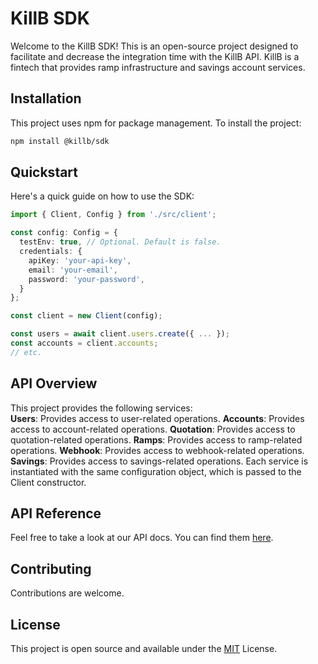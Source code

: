 # KillB SDK

Welcome to the KillB SDK! This is an open-source project designed to facilitate and decrease the integration time with the KillB API. KillB is a fintech that provides ramp infrastructure and savings account services.

## Installation

This project uses npm for package management. To install the project: 

```bash
npm install @killb/sdk
```
## Quickstart
Here's a quick guide on how to use the SDK:

```typescript
import { Client, Config } from './src/client';

const config: Config = {
  testEnv: true, // Optional. Default is false.
  credentials: {
    apiKey: 'your-api-key',
    email: 'your-email',
    password: 'your-password',
  }
};

const client = new Client(config);

const users = await client.users.create({ ... });
const accounts = client.accounts;
// etc.
```

## API Overview
This project provides the following services:  
**Users**: Provides access to user-related operations.
**Accounts**: Provides access to account-related operations.
**Quotation**: Provides access to quotation-related operations.
**Ramps**: Provides access to ramp-related operations.
**Webhook**: Provides access to webhook-related operations.
**Savings**: Provides access to savings-related operations.
Each service is instantiated with the same configuration object, which is passed to the Client constructor.


## API Reference
Feel free to take a look at our API docs. You can find them [here](https://killbapi.stoplight.io/docs/killb-v2).

## Contributing
Contributions are welcome.

## License
This project is open source and available under the [MIT](LICENSE) License.
